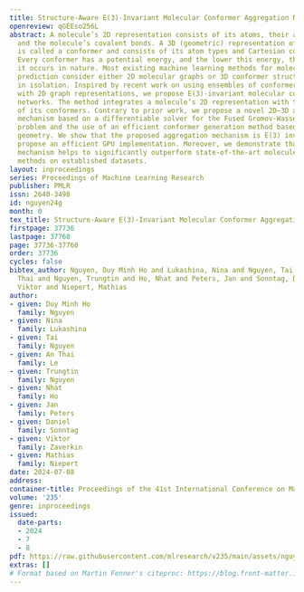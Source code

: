 ```yaml
---
title: Structure-Aware E(3)-Invariant Molecular Conformer Aggregation Networks
openreview: qGEEso256L
abstract: A molecule’s 2D representation consists of its atoms, their attributes,
  and the molecule’s covalent bonds. A 3D (geometric) representation of a molecule
  is called a conformer and consists of its atom types and Cartesian coordinates.
  Every conformer has a potential energy, and the lower this energy, the more likely
  it occurs in nature. Most existing machine learning methods for molecular property
  prediction consider either 2D molecular graphs or 3D conformer structure representations
  in isolation. Inspired by recent work on using ensembles of conformers in conjunction
  with 2D graph representations, we propose E(3)-invariant molecular conformer aggregation
  networks. The method integrates a molecule’s 2D representation with that of multiple
  of its conformers. Contrary to prior work, we propose a novel 2D–3D aggregation
  mechanism based on a differentiable solver for the Fused Gromov-Wasserstein Barycenter
  problem and the use of an efficient conformer generation method based on distance
  geometry. We show that the proposed aggregation mechanism is E(3) invariant and
  propose an efficient GPU implementation. Moreover, we demonstrate that the aggregation
  mechanism helps to significantly outperform state-of-the-art molecule property prediction
  methods on established datasets.
layout: inproceedings
series: Proceedings of Machine Learning Research
publisher: PMLR
issn: 2640-3498
id: nguyen24g
month: 0
tex_title: Structure-Aware E(3)-Invariant Molecular Conformer Aggregation Networks
firstpage: 37736
lastpage: 37760
page: 37736-37760
order: 37736
cycles: false
bibtex_author: Nguyen, Duy Minh Ho and Lukashina, Nina and Nguyen, Tai and Le, An
  Thai and Nguyen, Trungtin and Ho, Nhat and Peters, Jan and Sonntag, Daniel and Zaverkin,
  Viktor and Niepert, Mathias
author:
- given: Duy Minh Ho
  family: Nguyen
- given: Nina
  family: Lukashina
- given: Tai
  family: Nguyen
- given: An Thai
  family: Le
- given: Trungtin
  family: Nguyen
- given: Nhat
  family: Ho
- given: Jan
  family: Peters
- given: Daniel
  family: Sonntag
- given: Viktor
  family: Zaverkin
- given: Mathias
  family: Niepert
date: 2024-07-08
address:
container-title: Proceedings of the 41st International Conference on Machine Learning
volume: '235'
genre: inproceedings
issued:
  date-parts:
  - 2024
  - 7
  - 8
pdf: https://raw.githubusercontent.com/mlresearch/v235/main/assets/nguyen24g/nguyen24g.pdf
extras: []
# Format based on Martin Fenner's citeproc: https://blog.front-matter.io/posts/citeproc-yaml-for-bibliographies/
---
```

